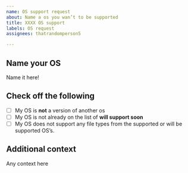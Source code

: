 ```yaml
---
name: OS support request
about: Name a os you wan’t to be supported
title: XXXX OS support
labels: OS request
assignees: thatrandomperson5

---
```


## Name your OS

Name it here!

## Check off the following
- [ ] My OS is **not** a version of another os
- [ ] My OS is not already on the list of **will support soon**
- [ ] My OS does not support any file types from the supported or will be supported OS’s.

## Additional context

Any context here
